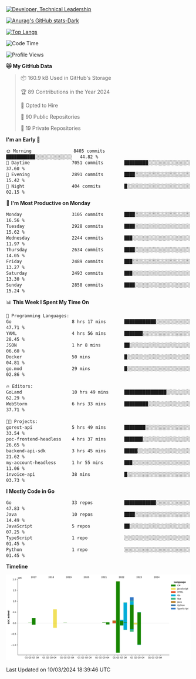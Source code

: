 <div>
  <a href="https://www.linkedin.com/in/arielpineiro/" target="_blank" rel="nofollow noopener noreferrer">
    <img src="https://img.shields.io/badge/-LinkedIn-%230077B5?style=for-the-badge&logo=linkedin&logoColor=white" alt="Developer, Technical Leadership" title="Ariel Piñeiro">
  </a>
</div>

[![Anurag's GitHub stats-Dark](https://github-readme-stats.vercel.app/api?username=arielsrv&show_icons=true&theme=dark#gh-dark-mode-only)](https://github.com/anuraghazra/github-readme-stats#gh-dark-mode-only)

[![Top Langs](https://github-readme-stats.vercel.app/api/top-langs/?username=arielsrv&layout=compact&langs_count=10&theme=dark#gh-dark-mode-only)](https://github.com/anuraghazra/github-readme-stats&theme=dark#gh-dark-mode-only)

<!--START_SECTION:waka-->
![Code Time](http://img.shields.io/badge/Code%20Time-671%20hrs%2017%20mins-blue)

![Profile Views](http://img.shields.io/badge/Profile%20Views-3-blue)

**🐱 My GitHub Data** 

> 📦 160.9 kB Used in GitHub's Storage 
 > 
> 🏆 89 Contributions in the Year 2024
 > 
> 💼 Opted to Hire
 > 
> 📜 90 Public Repositories 
 > 
> 🔑 19 Private Repositories 
 > 
**I'm an Early 🐤** 

```text
🌞 Morning                8405 commits        ███████████░░░░░░░░░░░░░░   44.82 % 
🌆 Daytime                7051 commits        █████████░░░░░░░░░░░░░░░░   37.60 % 
🌃 Evening                2891 commits        ████░░░░░░░░░░░░░░░░░░░░░   15.42 % 
🌙 Night                  404 commits         █░░░░░░░░░░░░░░░░░░░░░░░░   02.15 % 
```
📅 **I'm Most Productive on Monday** 

```text
Monday                   3105 commits        ████░░░░░░░░░░░░░░░░░░░░░   16.56 % 
Tuesday                  2928 commits        ████░░░░░░░░░░░░░░░░░░░░░   15.62 % 
Wednesday                2244 commits        ███░░░░░░░░░░░░░░░░░░░░░░   11.97 % 
Thursday                 2634 commits        ████░░░░░░░░░░░░░░░░░░░░░   14.05 % 
Friday                   2489 commits        ███░░░░░░░░░░░░░░░░░░░░░░   13.27 % 
Saturday                 2493 commits        ███░░░░░░░░░░░░░░░░░░░░░░   13.30 % 
Sunday                   2858 commits        ████░░░░░░░░░░░░░░░░░░░░░   15.24 % 
```


📊 **This Week I Spent My Time On** 

```text
💬 Programming Languages: 
Go                       8 hrs 17 mins       ████████████░░░░░░░░░░░░░   47.71 % 
YAML                     4 hrs 56 mins       ███████░░░░░░░░░░░░░░░░░░   28.45 % 
JSON                     1 hr 8 mins         ██░░░░░░░░░░░░░░░░░░░░░░░   06.60 % 
Docker                   50 mins             █░░░░░░░░░░░░░░░░░░░░░░░░   04.81 % 
go.mod                   29 mins             █░░░░░░░░░░░░░░░░░░░░░░░░   02.86 % 

🔥 Editors: 
GoLand                   10 hrs 49 mins      ████████████████░░░░░░░░░   62.29 % 
WebStorm                 6 hrs 33 mins       █████████░░░░░░░░░░░░░░░░   37.71 % 

🐱‍💻 Projects: 
gorest-api               5 hrs 49 mins       ████████░░░░░░░░░░░░░░░░░   33.54 % 
poc-frontend-headless    4 hrs 37 mins       ███████░░░░░░░░░░░░░░░░░░   26.65 % 
backend-api-sdk          3 hrs 45 mins       █████░░░░░░░░░░░░░░░░░░░░   21.62 % 
my-account-headless      1 hr 55 mins        ███░░░░░░░░░░░░░░░░░░░░░░   11.06 % 
invoice-api              38 mins             █░░░░░░░░░░░░░░░░░░░░░░░░   03.73 % 
```

**I Mostly Code in Go** 

```text
Go                       33 repos            ████████████░░░░░░░░░░░░░   47.83 % 
Java                     10 repos            ████░░░░░░░░░░░░░░░░░░░░░   14.49 % 
JavaScript               5 repos             ██░░░░░░░░░░░░░░░░░░░░░░░   07.25 % 
TypeScript               1 repo              ░░░░░░░░░░░░░░░░░░░░░░░░░   01.45 % 
Python                   1 repo              ░░░░░░░░░░░░░░░░░░░░░░░░░   01.45 % 
```



**Timeline**

![Lines of Code chart](https://raw.githubusercontent.com/arielsrv/arielsrv/main/assets/bar_graph.png)


 Last Updated on 10/03/2024 18:39:46 UTC
<!--END_SECTION:waka-->
